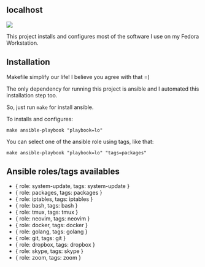 localhost
---

![](https://raw.githubusercontent.com/lborguetti/localhost/master/assets/localhost-127.0.0.1.jpg)

This project installs and configures most of the software I use on my Fedora Workstation.

## Installation

Makefile simplify our life! I believe you agree with that =)

The only dependency for running this project is ansible and I automated this installation step too.

So, just run `make` for install ansible.

To installs and configures:

```shell
make ansible-playbook "playbook=lo"
```

You can select one of the ansible role using tags, like that:

```shell
make ansible-playbook "playbook=lo" "tags=packages"
```

## Ansible roles/tags availables

- { role: system-update, tags: system-update }
- { role: packages, tags: packages }
- { role: iptables, tags: iptables }
- { role: bash, tags: bash }
- { role: tmux, tags: tmux }
- { role: neovim, tags: neovim }
- { role: docker, tags: docker }
- { role: golang, tags: golang }
- { role: git, tags: git }
- { role: dropbox, tags: dropbox }
- { role: skype, tags: skype }
- { role: zoom, tags: zoom }
